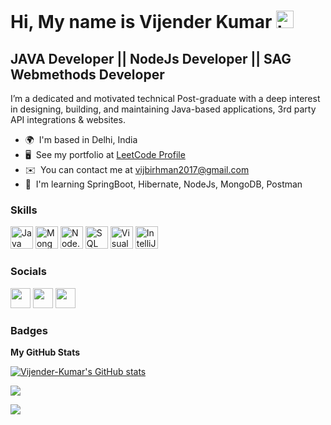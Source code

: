 Hi, My name is Vijender Kumar <img src="https://user-images.githubusercontent.com/1303154/88677602-1635ba80-d120-11ea-84d8-d263ba5fc3c0.gif" width="28px" alt="hi">
===============================

JAVA Developer || NodeJs Developer || SAG Webmethods Developer
------------------------------------------

I’m a dedicated and motivated technical Post-graduate with a deep interest in designing, building, and maintaining Java-based applications, 3rd party API integrations & websites.

* 🌍  I'm based in Delhi, India
* 🖥️  See my portfolio at [LeetCode Profile](https://leetcode.com/Vijender_Kumar/)
* ✉️  You can contact me at [vijbirhman2017@gmail.com](mailto:vijbirhman2017@gmail.com)
* 🧠  I'm learning SpringBoot, Hibernate, NodeJs, MongoDB, Postman

### Skills

<p align="left">
<a href="https://www.oracle.com/java/" target="_blank" rel="noreferrer"><img src="https://raw.githubusercontent.com/danielcranney/readme-generator/main/public/icons/skills/java-colored.svg" width="36" height="36" alt="Java" /></a>
<a href="https://www.mongodb.com/" target="_blank" rel="noreferrer"><img src="https://img.icons8.com/color/48/000000/mongodb.png" width="36" height="36" alt="MongoDB" /></a>
<a href="https://nodejs.org/" target="_blank" rel="noreferrer"><img src="https://img.icons8.com/color/48/000000/nodejs.png" width="36" height="36" alt="Node.js" /></a>
<a href="https://en.wikipedia.org/wiki/SQL" target="_blank" rel="noreferrer"><img src="https://img.icons8.com/ios-filled/50/000000/sql.png" width="36" height="36" alt="SQL" /></a>
<a href="https://code.visualstudio.com/" target="_blank" rel="noreferrer"><img src="https://img.icons8.com/fluent/48/000000/visual-studio-code-2019.png" width="36" height="36" alt="Visual Studio Code" /></a>
<a href="https://www.jetbrains.com/idea/" target="_blank" rel="noreferrer"><img src="https://img.icons8.com/color/48/000000/intellij-idea.png" width="36" height="36" alt="IntelliJ IDEA" /></a>
</p>


### Socials

<p align="left"> <a href="https://www.github.com/Vicky385" target="_blank" rel="noreferrer"><img src="https://raw.githubusercontent.com/danielcranney/readme-generator/main/public/icons/socials/github-dark.svg" width="32" height="32" /></a> <a href="http://www.instagram.com/vickybirhman" target="_blank" rel="noreferrer"><img src="https://raw.githubusercontent.com/danielcranney/readme-generator/main/public/icons/socials/instagram.svg" width="32" height="32" /></a> <a href="https://www.linkedin.com/in/vijenderkumarbirhman/" target="_blank" rel="noreferrer"><img src="https://raw.githubusercontent.com/danielcranney/readme-generator/main/public/icons/socials/linkedin.svg" width="32" height="32" /></a></p>

### Badges

<b>My GitHub Stats</b>

<a href="http://www.github.com/Vijender-Kumar"><img src="https://github-readme-stats.vercel.app/api?username=Vijender-Kumar&show_icons=true&hide=&count_private=true&title_color=0891b2&text_color=ffffff&icon_color=0891b2&bg_color=1c1917&hide_border=true&show_icons=true" alt="Vijender-Kumar's GitHub stats" /></a>

<a href="http://www.github.com/Vijender-Kumar"><img src="https://github-readme-streak-stats.herokuapp.com/?user=Vijender-Kumar&stroke=ffffff&background=1c1917&ring=0891b2&fire=0891b2&currStreakNum=ffffff&currStreakLabel=0891b2&sideNums=ffffff&sideLabels=ffffff&dates=ffffff&hide_border=true" /></a>

![](https://github-readme-stats.vercel.app/api/top-langs/?username=Vijender-Kumar&theme=dark&hide_border=false&include_all_commits=true&count_private=true&layout=compact)
